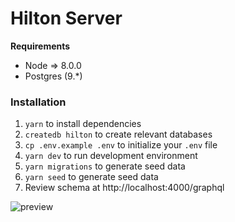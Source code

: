 # Hilton Server

**Requirements**

- Node => 8.0.0
- Postgres (9.\*)

### Installation

1. `yarn` to install dependencies
2. `createdb hilton` to create relevant databases
3. `cp .env.example .env` to initialize your `.env` file
4. `yarn dev` to run development environment
5. `yarn migrations` to generate seed data
6. `yarn seed` to generate seed data
7. Review schema at http://localhost:4000/graphql

![preview](https://github.com/the-creature/graphiql-server-sample/blob/master/sample.gif)
